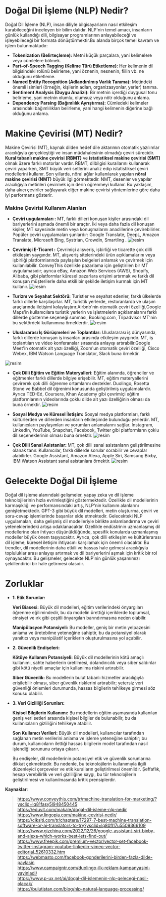 # Doğal Dil İşleme (NLP) Nedir?
Doğal Dil İşleme (NLP), insan diliyle bilgisayarların nasıl etkileşim kurabileceğini inceleyen bir bilim dalıdır. NLP'nin temel amacı, insanların günlük kullandığı dili, bilgisayar programlarının anlayabileceği ve işleyebileceği bir formata dönüştürmektir.Bu alanda birçok temel kavram ve işlem bulunmaktadır:

* **Tokenization (Belirteçleme):** Metni küçük parçalara, yani kelimelere veya cümlelere bölmek.
* **Part-of-Speech Tagging (Kelime Türü Etiketleme):** Her kelimenin dil bilgisindeki rolünü belirleme, yani öznenin, nesnenin, fiilin vb. ne olduğunu etiketleme.
* **Named Entity Recognition (Adlandırılmış Varlık Tanıma):** Metindeki önemli isimleri (örneğin, kişilerin adları, organizasyonlar, yerler) tanıma.
* **Sentiment Analysis (Duygu Analizi):** Bir metnin içerdiği duygusal tonu belirleme, yani metnin olumlu, olumsuz veya nötr olduğunu anlama.
* **Dependency Parsing (Bağımlılık Ayrıştırma):** Cümledeki kelimeler arasındaki bağımlılıkları belirleme, yani hangi kelimenin diğerine bağlı olduğunu anlama.

# Makine Çevirisi (MT) Nedir?
Makine Çevirisi (MT), kaynak dilden hedef dile aktarımın otomatik yazılımlar aracılığıyla gerçekleştiği ve insan müdahalesinin olmadığı çeviri sürecidir. **Kural tabanlı makine çevirisi (RBMT)** ve **istatistiksel makine çevirisi (SMT)** olmak üzere farklı motorlar vardır. RBMT, dilbilgisi kurallarını kullanarak çeviri yaparken, SMT büyük veri setlerini analiz edip istatistiksel çeviri modellerini kullanır.
Son yıllarda, nöral ağlar kullanılarak yapılan **nöral makine çevirisi (NMT)** büyük ilgi görmektedir. NMT, desenler ve yapılar aracılığıyla metinleri çevirmek için derin öğrenmeyi kullanır. Bu yaklaşım, daha akıcı çeviriler sağlayarak diğer makine çevirisi yöntemlerine göre daha iyi performans gösterir. 
### Makine Çevirisi Kullanım Alanları
* **Çeviri uygulamaları :**  MT, farklı dilleri konuşan kişiler arasındaki dil bariyerlerini aşmada önemli bir araçtır. İki veya daha fazla dil konuşan kişiler, MT sayesinde metin veya konuşmalarını anadillerine çevirebilirler. Popüler çeviri uygulamaları şunlardır: Google Translate, DeepL, Amazon Translate, Microsoft Bing, Systrian, Crowdin, Smartling .
![resim](https://github.com/Tugba-Melisa/Dogal-Dil-Isleme/assets/105967050/10a35d27-8a93-4f5e-b601-155699dea3de)

* **Çevrimiçi E-Ticaret :** Çevrimiçi alışveriş, işbirliği ve ticarette çok dilli etkileşim yaygındır. MT, alışveriş sitelerindeki ürün açıklamalarını veya işbirliği platformlarında paylaşılan belgeleri anlamak ve çevirmek için kullanılabilir. ConveyThis özellikle pazarlama için geliştirilen bir MT uygulamasıdır; ayrıca eBay, Amazon Web Services (AWS), Shopify, Alibaba, gibi platformlar küresel pazarlara erişimi artırmak ve farklı dil konuşan müşterilerle daha etkili bir şekilde iletişim kurmak için MT kullanır.
![resim](https://github.com/Tugba-Melisa/Dogal-Dil-Isleme/assets/105967050/f187b865-6bed-4ed3-920b-95b68f94c900)

* **Turizm ve Seyahat Sektörü:** Turistler ve seyahat edenler, farklı ülkelerde farklı dillerle karşılaşırlar. MT, turistik yerlerde, restoranlarda ve ulaşım araçlarında iletişimi kolaylaştırır.Airbnb'nin otomatik çeviri özelliği,Google Maps'in kullanıcılara turistik yerlerin ve işletmelerin açıklamalarını farklı dillerde gösterme seçeneği sunması, Booking.com, Tripadvisor MT'nin bu sektördeki kullanımına örneklerdir.
![resim](https://github.com/Tugba-Melisa/Dogal-Dil-Isleme/assets/105967050/56439a7d-e8d6-43cc-8991-96ffc47fc7e9)

* **Uluslararası İş Görüşmeleri ve Toplantılar:** Uluslararası iş dünyasında, farklı dillerde konuşan iş insanları arasında etkileşim yaygındır. MT, iş toplantıları ve video konferanslar sırasında anlayışı artırabilir.Google Meet'in otomatik alt yazı özelliği, Zoom'un otomatik çeviri özelliği, Cisco Webex, IBM Watson Language Translator, Slack buna örnektir.

 ![resim](https://github.com/Tugba-Melisa/Dogal-Dil-Isleme/assets/105967050/cdbf09cf-d90e-4eba-bac7-119056fe2217)
  
* **Çok Dilli Eğitim ve Eğitim Materyalleri:** Eğitim alanında, öğrenciler ve eğitmenler farklı dillerde bilgiye erişebilir. MT, eğitim materyallerini çevirerek çok dilli öğrenme ortamlarını destekler. Duolingo, Rosetta Stone ve Babbel dil öğrenimi konusunda geliştirilmiş uygulamalardır. Ayrıca TED-Ed, Coursera, Khan Academy gibi çevrimiçi eğitim platformlarının videolarında çoklu dilde alt yazı özelliğinin olması da buna örnektir.
  ![resim](https://github.com/Tugba-Melisa/Dogal-Dil-Isleme/assets/105967050/a93fb79f-95ad-4a30-bb5b-c3d8896277d4)
 
* **Sosyal Medya ve Küresel İletişim:** Sosyal medya platformları, farklı kültürlerden ve dillerden insanların etkileşimde bulunduğu yerlerdir. MT, kullanıcıların paylaşımları ve yorumları anlamalarını sağlar. Instagram, LinkedIn, YouTube, Snapchat, Facebook, Twitter gibi platformların çoklu dil seçeneklerinin olması buna örnektir.
![resim](https://github.com/Tugba-Melisa/Dogal-Dil-Isleme/assets/105967050/d7a211f2-c1eb-4766-b307-d0f7b120d828)
 
* **Çok Dilli Sanal Asistanlar:** MT, çok dilli sanal asistanların geliştirilmesine olanak tanır. Kullanıcılar, farklı dillerde sorular sorabilir ve cevaplar alabilirler. Google Assistant, Amazon Alexa, Apple Siri, Samsung Bixby, IBM Watson Assistant sanal asistanlara örnektir.
![resim](https://github.com/Tugba-Melisa/Dogal-Dil-Isleme/assets/105967050/ad424870-83e5-44b7-a9a8-39d4183fb4e0)

# Gelecekte Doğal Dil İşleme
Doğal dil işleme alanındaki gelişmeler, yapay zeka ve dil işleme teknolojilerinin hızla evrimleştiğini göstermektedir. Özellikle dil modellerinin karmaşıklığı ve performansındaki artış, NLP'nin kullanım alanlarını genişletmektedir. GPT-3 gibi büyük dil modelleri, metin oluşturma, çeviri ve soru-cevap işlemlerinde başarılar elde etmektedir. Gelecekteki NLP uygulamaları, daha gelişmiş dil modelleriyle birlikte anlamlandırma ve çeviri yeteneklerindeki artışa odaklanacaktır. Özellikle endüstrinin uzmanlaşmış dil modellerine olan ihtiyacı düşünüldüğünde, spesifik konularda uzmanlaşmış modeller büyük önem taşıyacaktır. Ayrıca, çok dilli etkileşim ve kültürlerarası dil işleme, küresel iletişim ihtiyacını karşılamak için önemli olacaktır. Bu trendler, dil modellerinin daha etkili ve hassas hale gelmesi aracılığıyla topluluklar arası anlayışı artırmak ve dil bariyerlerini aşmak için kritik bir rol oynayacaktır. Bu gelişmeler, gelecekte NLP'nin günlük yaşamımızı şekillendirici bir hale getirmesi olasıdır.
# Zorluklar 
* **1. Etik Sorunlar:**
  
   **Veri Biasesi:** Büyük dil modelleri, eğitim verilerindeki önyargıları öğrenme eğilimindedir, bu da modelin ürettiği içeriklerde toplumsal, cinsiyet ve ırk gibi çeşitli önyargıları barındırmasına neden olabilir.
  
   **Manipülasyon Potansiyeli:** Bu modeller, geniş bir metin yelpazesini anlama ve üretebilme yeteneğine sahiptir, bu da potansiyel olarak yanıltıcı veya manipülatif içeriklerin oluşturulmasına yol açabilir.
  
* **2. Güvenlik Endişeleri:**

   **Kötüye Kullanım Potansiyeli:** Büyük dil modellerinin kötü amaçlı kullanımı, sahte haberlerin üretilmesi, dolandırıcılık veya siber saldırılar gibi kötü niyetli amaçlar için kullanılma riskini artırabilir.
  
   **Siber Güvenlik:** Bu modellerin bulut tabanlı hizmetler aracılığıyla erişilebilir olması, siber güvenlik risklerini artırabilir; yetersiz veri güvenliği önlemleri durumunda, hassas bilgilerin tehlikeye girmesi söz konusu olabilir.
  
* **3. Veri Gizliliği Sorunları:**

   **Kişisel Bilgilerin Kullanımı:** Bu modellerin eğitim aşamasında kullanılan geniş veri setleri arasında kişisel bilgiler de bulunabilir, bu da kullanıcıların gizliliğini tehlikeye atabilir.
  
   **Son Kullanıcı Verileri:** Büyük dil modelleri, kullanıcılar tarafından sağlanan metin verilerini anlama ve işleme yeteneğine sahiptir; bu durum, kullanıcıların ilettiği hassas bilgilerin model tarafından nasıl işlendiği sorununu ortaya çıkarır.

   Bu endişeler, dil modellerinin potansiyel etik ve güvenlik sorunlarına dikkat çekmektedir. Bu nedenle, bu teknolojilerin kullanımıyla ilgili düzenleyici çerçeveler ve etik kuralların geliştirilmesi önemlidir. Şeffaflık, hesap verebilirlik ve veri gizliliğine saygı, bu tür teknolojilerin geliştirilmesi ve kullanılmasında kritik prensiplerdir.

**Kaynaklar**:
> https://www.conveythis.com/tr/machine-translation-for-marketing/?ysclid=lq81fasy5l948450445        
> https://eduvit.com/makale/dogal-dil-isleme-nlp-nedir      
> https://www.lingopia.com/makine-cevirisi-nedir/
> https://ciksiti.com/tr/chapters/17297-7-best-machine-translation-software-or-ai-translators-to-try?ysclid=lq80fl17u5509366109      
> https://www.gizchina.com/2022/12/26/google-assistant-siri-bixby-and-alexa-which-works-best-lets-find-out/     
> https://www.freepik.com/premium-vector/vector-set-facebook-twitter-instagram-youtube-linkedin-vimeo-vector-editorial_52610332.htm        
> https://webmasto.com/facebook-gonderilerini-birden-fazla-dilde-paylasin      
> https://www.campaigntr.com/duolingo-ilk-reklam-kampanyasini-yayinladi/      
> https://www.p-ux.net/ai/dogal-dil-islemenin-nlp-gelecegi-nasil-olacak/       
> https://bulutistan.com/blog/nlp-natural-language-processing/           
